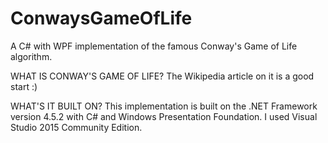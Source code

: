 # ConwaysGameOfLife
A C# with WPF implementation of the famous Conway's Game of Life algorithm.

WHAT IS CONWAY'S GAME OF LIFE?
  The Wikipedia article on it is a good start :)

WHAT'S IT BUILT ON?
  This implementation is built on the .NET Framework version 4.5.2 with C# and Windows Presentation Foundation. I used Visual Studio 2015 Community Edition.
